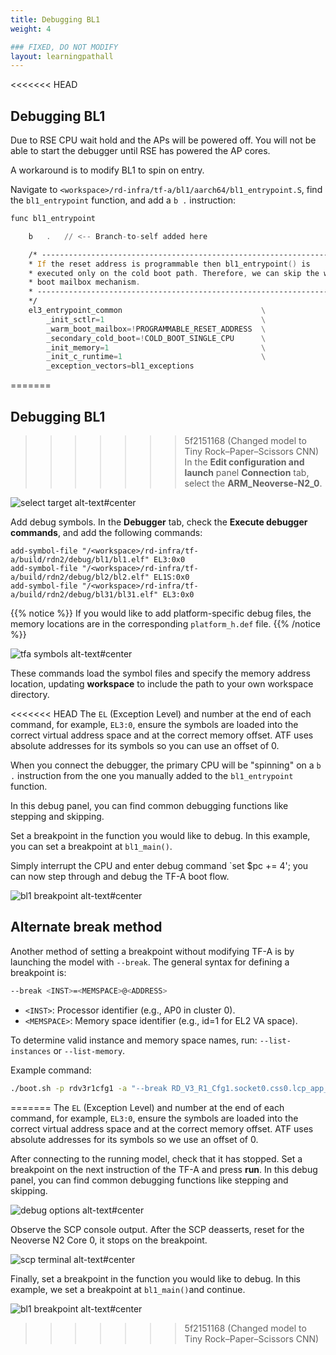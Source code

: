 ```yaml
---
title: Debugging BL1
weight: 4

### FIXED, DO NOT MODIFY
layout: learningpathall
---
```


<<<<<<< HEAD
## Debugging BL1
Due to RSE CPU wait hold and the APs will be powered off. You will not be able to start the debugger until RSE has powered the AP cores.

A workaround is to modify BL1 to spin on entry.

Navigate to ``<workspace>/rd-infra/tf-a/bl1/aarch64/bl1_entrypoint.S``, find the ``bl1_entrypoint`` function, and add a ``b .`` instruction:

```asm
func bl1_entrypoint

    b   .   // <-- Branch-to-self added here

    /* ---------------------------------------------------------------------
    * If the reset address is programmable then bl1_entrypoint() is
    * executed only on the cold boot path. Therefore, we can skip the warm
    * boot mailbox mechanism.
    * ---------------------------------------------------------------------
    */
    el3_entrypoint_common                               \
        _init_sctlr=1                                   \
        _warm_boot_mailbox=!PROGRAMMABLE_RESET_ADDRESS  \
        _secondary_cold_boot=!COLD_BOOT_SINGLE_CPU      \
        _init_memory=1                                  \
        _init_c_runtime=1                               \
        _exception_vectors=bl1_exceptions   
```

=======
## Debugging BL1 
>>>>>>> 5f2151168 (Changed model to Tiny Rock–Paper–Scissors CNN)
In the **Edit configuration and launch** panel **Connection** tab, select the **ARM_Neoverse-N2_0**.

![select target alt-text#center](images/select_target.png "Figure 1. Select target")

Add debug symbols. In the **Debugger** tab, check the **Execute debugger commands**, and add the following commands:

```
add-symbol-file "/<workspace>/rd-infra/tf-a/build/rdn2/debug/bl1/bl1.elf" EL3:0x0
add-symbol-file "/<workspace>/rd-infra/tf-a/build/rdn2/debug/bl2/bl2.elf" EL1S:0x0
add-symbol-file "/<workspace>/rd-infra/tf-a/build/rdn2/debug/bl31/bl31.elf" EL3:0x0
```

{{% notice %}}
If you would like to add platform-specific debug files, the memory locations are in the corresponding ``platform_h.def`` file.
{{% /notice %}}

![tfa symbols alt-text#center](images/tfa-symbols.png "Figure 2. Load TF-A symbols")

These commands load the symbol files and specify the memory address location, updating **workspace** to include the path to your own workspace directory.

<<<<<<< HEAD
The `EL` (Exception Level) and number at the end of each command, for example, `EL3:0`, ensure the symbols are loaded into the correct virtual address space and at the correct memory offset. ATF uses absolute addresses for its symbols so you can use an offset of 0.

When you connect the debugger, the primary CPU will be "spinning" on a ``b .`` instruction from the one you manually added to the ``bl1_entrypoint`` function.

In this debug panel, you can find common debugging functions like stepping and skipping.

Set a breakpoint in the function you would like to debug. In this example, you can set a breakpoint at ``bl1_main()``.

Simply interrupt the CPU and enter debug command `set $pc += 4'; you can now step through and debug the TF-A boot flow.

![bl1 breakpoint alt-text#center](images/bl1_breakpoint.png "Figure 5. BL1 breakpoint")

## Alternate break method
Another method of setting a breakpoint without modifying TF-A is by launching the model with ``--break``.
The general syntax for defining a breakpoint is:
```bash
--break <INST>=<MEMSPACE>@<ADDRESS>
```

- ``<INST>``: Processor identifier (e.g., AP0 in cluster 0).
- ``<MEMSPACE>``: Memory space identifier (e.g., id=1 for EL2 VA space).

To determine valid instance and memory space names, run: ``--list-instances`` or ``--list-memory``.

Example command:
```bash
./boot.sh -p rdv3r1cfg1 -a "--break RD_V3_R1_Cfg1.socket0.css0.lcp_app_group00.app0.cluster.cpu0=0@0x0"
```
=======
The `EL` (Exception Level) and number at the end of each command, for example, `EL3:0`, ensure the symbols are loaded into the correct virtual address space and at the correct memory offset. ATF uses absolute addresses for its symbols so we use an offset of 0.

After connecting to the running model, check that it has stopped. Set a breakpoint on the next instruction of
the TF-A and press **run**. In this debug panel, you can find common debugging functions like stepping and skipping.

![debug options alt-text#center](images/debug_options.png "Figure 3. Debug options")

Observe the SCP console output. After the SCP deasserts, reset for the Neoverse N2 Core 0, it stops on the breakpoint.


![scp terminal alt-text#center](images/scp_terminal.png "Figure 4. SCP terminal")

Finally, set a breakpoint in the function you would like to debug. In this example, we set a breakpoint at ``bl1_main()``and continue. 

![bl1 breakpoint alt-text#center](images/bl1_breakpoint.png "Figure 5. BL1 breakpoint")
>>>>>>> 5f2151168 (Changed model to Tiny Rock–Paper–Scissors CNN)
